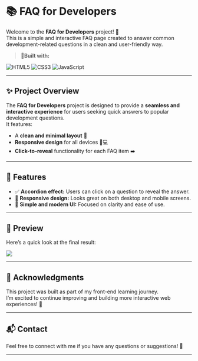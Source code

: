 # 📚 FAQ for Developers

Welcome to the **FAQ for Developers** project! 🚀  
This is a simple and interactive FAQ page created to answer common development-related questions in a clean and user-friendly way.

>  🚀**Built with:**  

<div align="left">
  <img src="https://img.shields.io/badge/HTML5-E34F26?style=for-the-badge&logo=html5&logoColor=white" alt="HTML5" />
  <img src="https://img.shields.io/badge/CSS3-1572B6?style=for-the-badge&logo=css3&logoColor=white" alt="CSS3" />
  <img src="https://img.shields.io/badge/JavaScript-F7DF1E?style=for-the-badge&logo=javascript&logoColor=black" alt="JavaScript" />
</div>

---

## ✨ Project Overview

The **FAQ for Developers** project is designed to provide a **seamless and interactive experience** for users seeking quick answers to popular development questions.  
It features:
- A **clean and minimal layout** 🧹
- **Responsive design** for all devices 📱💻
- **Click-to-reveal** functionality for each FAQ item ➡️

---

## 🎯 Features

- ✅ **Accordion effect:** Users can click on a question to reveal the answer.
- 📱 **Responsive design:** Looks great on both desktop and mobile screens.
- 🎨 **Simple and modern UI:** Focused on clarity and ease of use.

---

## 📸 Preview

Here’s a quick look at the final result:

<img src="https://github.com/user-attachments/assets/5a06f04d-12ac-4fb9-9b9d-9153f31aebdb"/>


---

## 🙌 Acknowledgments

This project was built as part of my front-end learning journey.  
I’m excited to continue improving and building more interactive web experiences! 🌟

---

## 📬 Contact

Feel free to connect with me if you have any questions or suggestions! 🤝  
<!-- You can add your LinkedIn, portfolio or email here later -->

---

